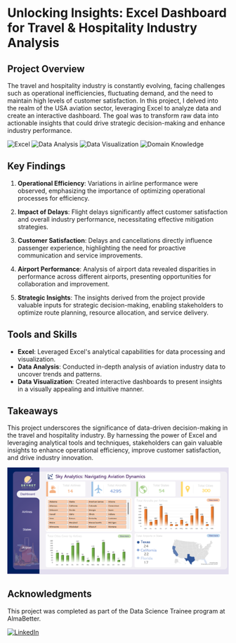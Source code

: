 # Unlocking Insights: Excel Dashboard for Travel & Hospitality Industry Analysis

## Project Overview

The travel and hospitality industry is constantly evolving, facing challenges such as operational inefficiencies, fluctuating demand, and the need to maintain high levels of customer satisfaction. In this project, I delved into the realm of the USA aviation sector, leveraging Excel to analyze data and create an interactive dashboard. The goal was to transform raw data into actionable insights that could drive strategic decision-making and enhance industry performance.


<p align="left">
    <img src="https://img.shields.io/badge/Skill-Excel-brightgreen" alt="Excel" />
    <img src="https://img.shields.io/badge/Skill-Data%20Analysis-yellow" alt="Data Analysis" />
    <img src="https://img.shields.io/badge/Skill-Data%20Visualization-blueviolet" alt="Data Visualization" />
    <img src="https://img.shields.io/badge/Skill-Domain%20Knowledge-lightgrey" alt="Domain Knowledge" />
</p>


## Key Findings

1. **Operational Efficiency**: Variations in airline performance were observed, emphasizing the importance of optimizing operational processes for efficiency.

2. **Impact of Delays**: Flight delays significantly affect customer satisfaction and overall industry performance, necessitating effective mitigation strategies.

3. **Customer Satisfaction**: Delays and cancellations directly influence passenger experience, highlighting the need for proactive communication and service improvements.

4. **Airport Performance**: Analysis of airport data revealed disparities in performance across different airports, presenting opportunities for collaboration and improvement.

5. **Strategic Insights**: The insights derived from the project provide valuable inputs for strategic decision-making, enabling stakeholders to optimize route planning, resource allocation, and service delivery.

## Tools and Skills

- **Excel**: Leveraged Excel's analytical capabilities for data processing and visualization.
- **Data Analysis**: Conducted in-depth analysis of aviation industry data to uncover trends and patterns.
- **Data Visualization**: Created interactive dashboards to present insights in a visually appealing and intuitive manner.

## Takeaways

This project underscores the significance of data-driven decision-making in the travel and hospitality industry. By harnessing the power of Excel and leveraging analytical tools and techniques, stakeholders can gain valuable insights to enhance operational efficiency, improve customer satisfaction, and drive industry innovation.

<div style="text-align:center;">
    <img src="https://github.com/Navjotkhatri/Travel_-_Hospitality_Industry_Analysis/blob/main/Screenshot%202024-04-04%20141518.png" alt="Dashboard" />
</div>

## Acknowledgments

This project was completed as part of the Data Science Trainee program at AlmaBetter.

[![LinkedIn](https://img.shields.io/badge/LinkedIn-Connect-blue)](https://www.linkedin.com/in/navjot-khatri-5721a5179/)
